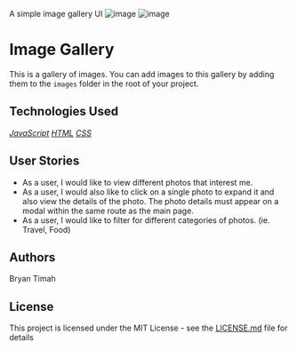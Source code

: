 A simple image gallery UI
![image](https://user-images.githubusercontent.com/84844806/232941835-f18ac4e6-5229-4d5c-bf49-bb72aee3c98b.png)
![image](https://user-images.githubusercontent.com/84844806/232944339-9d44b2cb-2089-4253-8715-6aa3e2102283.png)


# Image Gallery

This is a gallery of images. You can add images to this gallery by adding them to the `images` folder in the root of your project.

## Technologies Used

_[JavaScript](https://www.javascript.com/)_
_[HTML](https://html.com/)_
_[CSS](https://www.w3schools.com/css/)_

## User Stories

- As a user, I would like to view different photos that interest me.
- As a user, I would also like to click on a single photo to expand it and also view the details of the photo. The photo details must appear on a modal within the same route as the main page.
- As a user, I would like to filter for different categories of photos. (ie. Travel, Food)

## Authors

Bryan Timah

## License

This project is licensed under the MIT License - see the [LICENSE.md](LICENSE.md) file for details
